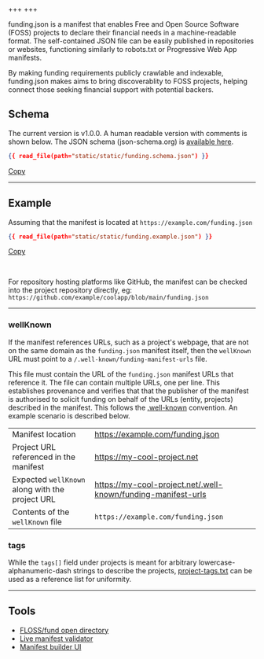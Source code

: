 +++
+++

funding.json is a manifest that enables Free and Open Source Software (FOSS) projects to declare their financial needs in a machine-readable format. The self-contained JSON file can be easily published in repositories or websites, functioning similarly to robots.txt or Progressive Web App manifests.

By making funding requirements publicly crawlable and indexable, funding.json makes aims to bring discoverablity to FOSS projects, helping connect those seeking financial support with potential backers.


## Schema

The current version is v1.0.0. A human readable version with comments is shown below. The JSON schema (json-schema.org) is [available here](/schema/v1.0.0/funding.schema.json).

```json
{{ read_file(path="static/static/funding.schema.json") }}
```
<a href="#" data-copy-clipboard>Copy</a>

-----------

## Example

Assuming that the manifest is located at `https://example.com/funding.json`
```json
{{ read_file(path="static/static/funding.example.json") }}
```
<a href="#" data-copy-clipboard>Copy</a>

<br />

For repository hosting platforms like GitHub, the manifest can be checked into the project repository directly, eg: `https://github.com/example/coolapp/blob/main/funding.json`

-----------

### wellKnown

If the manifest references URLs, such as a project's webpage, that are not on the same domain as the `funding.json` manifest itself, then the `wellKnown` URL must point to a `/.well-known/funding-manifest-urls` file.

This file must contain the URL of the `funding.json` manifest URLs that reference it. The file can contain multiple URLs, one per line. This establishes provenance and verifies that that the publisher of the manifest is authorised to solicit funding on behalf of the URLs (entity, projects) described in the manifest. This follows the [.well-known](https://en.wikipedia.org/wiki/Well-known_URI) convention. An example scenario is described below.

|                                                 |                                                              |
| ------------------------------------------------|--------------------------------------------------------------|
| Manifest location                               | https://example.com/funding.json                             |
| Project URL referenced in the manifest          | https://my-cool-project.net                                  |
| Expected `wellKnown` along with the project URL | https://my-cool-project.net/.well-known/funding-manifest-urls |
| Contents of the `wellKnown` file                | `https://example.com/funding.json`                           |

### tags

While the `tags[]` field under projects is meant for arbitrary lowercase-alphanumeric-dash strings to describe the projects, [project-tags.txt](/static/project-tags.txt) can be used as a reference list for uniformity.

-----------

## Tools

- [FLOSS/fund open directory](https://dir.floss.fund)
- [Live manifest validator](https://dir.floss.fund/validate)
- [Manifest builder UI](https://vishnukvmd.github.io/funding.json/)
